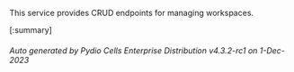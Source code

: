 






This service provides CRUD endpoints for managing workspaces.

[:summary]

###### Auto generated by Pydio Cells Enterprise Distribution v4.3.2-rc1 on 1-Dec-2023
